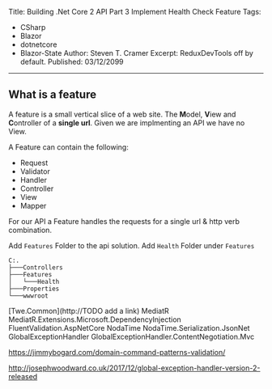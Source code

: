 ﻿Title: Building .Net Core 2 API Part 3 Implement Health Check Feature
Tags: 
  - CSharp 
  - Blazor 
  - dotnetcore 
  - Blazor-State
Author: Steven T. Cramer
Excerpt: ReduxDevTools off by default. 
Published: 03/12/2099
---

## What is a feature ##

A feature is a small vertical slice of a web site. The **M**odel, **V**iew and **C**ontroller of a **single url**.  Given we are implmenting an API we have no View.

A Feature can contain the following:

- Request
- Validator
- Handler
- Controller
- View
- Mapper
  
For our API a Feature handles the requests for a single url & http verb combination.

Add `Features` Folder to the api solution.
Add `Health` Folder under `Features`

```
C:.
├───Controllers
├───Features
│   └───Health
├───Properties
└───wwwroot
```



[Twe.Common](http://TODO add a link)
MediatR
MediatR.Extensions.Microsoft.DependencyInjection
FluentValidation.AspNetCore
NodaTime
NodaTime.Serialization.JsonNet
GlobalExceptionHandler
GlobalExceptionHandler.ContentNegotiation.Mvc


https://jimmybogard.com/domain-command-patterns-validation/

http://josephwoodward.co.uk/2017/12/global-exception-handler-version-2-released
